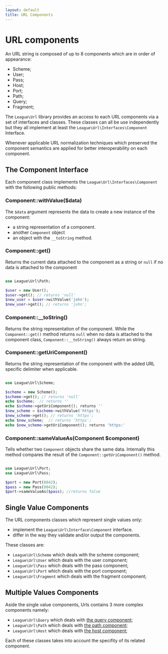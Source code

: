 ```yaml
---
layout: default
title: URL Components
---
```


# URL components

An URL string is composed of up to 8 components which are in order of appearance:

- Scheme;
- User;
- Pass;
- Host;
- Port;
- Path;
- Query;
- Fragment;

The `League\Url` library provides an access to each URL components via a set of interfaces and classes. These classes can all be use independently but they all implement at least the `League\Url\Interfaces\Component` Interface.

Whenever applicable URL normalization techniques which preserved the component semantics are applied for better interoperability on each component.

## The Component Interface

Each component class implements the `League\Url\Interfaces\Component` with the following public methods:

### Component::withValue($data)

The `$data` argument represents the data to create a new instance of the component:

- a string representation of a component.
- another `Component` object
- an object with the `__toString` method.

### Component::get()

Returns the current data attached to the component as a string or `null` if no data is attached to the component

~~~php

use League\Url\Path;

$user = new User();
$user->get(); // returns 'null'
$new_user = $user->withValue('john');
$new_user->get(); // returns 'john';
~~~

### Component::__toString()

Returns the string representation of the component. While the `Component::get()` method returns `null` when no data is attached to the component class, `Component::__toString()` always return an string.

### Component::getUriComponent()

Returns the string representation of the component with the added URL specific delimiter when applicable.

~~~php

use League\Url\Scheme;

$scheme = new Scheme();
$scheme->get(); // returns 'null'
echo $scheme;  // returns ''
echo $scheme->getUriComponent(); returns ''
$new_scheme = $scheme->withValue('https');
$new_scheme->get(); // returns 'https';
echo $new_scheme;  // returns 'https';
echo $new_scheme->getUriComponent(); returns 'https:'
~~~

### Component::sameValueAs(Component $component)

Tells whether two `Component` objects share the same data. Internally this method compares the result of the `Component::getUriComponent()` method.

~~~php

use League\Url\Port;
use League\Url\Pass;

$port = new Port(8042);
$pass = new Pass(8042);
$port->sameValueAs($pass); //returns false
~~~

<h2 id="simple-components">Single Value Components</h2>

The URL components classes which represent single values only:

* implement the `League\Url\Interface\Component` interface.
* differ in the way they validate and/or output the components.

These classes are:

* `League\Url\Scheme` which deals with the scheme component;
* `League\Url\User` which deals with the user component;
* `League\Url\Pass` which deals with the pass component;
* `League\Url\Port` which deals with the port component;
* `League\Url\Fragment` which deals with the fragment component;

<h2 id="complex-components">Multiple Values Components</h2>

Aside the single value components,  Urls contains 3 more complex components namely:

* `League\Url\Query` which deals with [the query component](/dev-master/query/);
* `League\Url\Path` which deals with [the path component](/dev-master/path/);
* `League\Url\Host` which deals with [the host component](/dev-master/host/);

Each of these classes takes into account the specifity of its related component.
